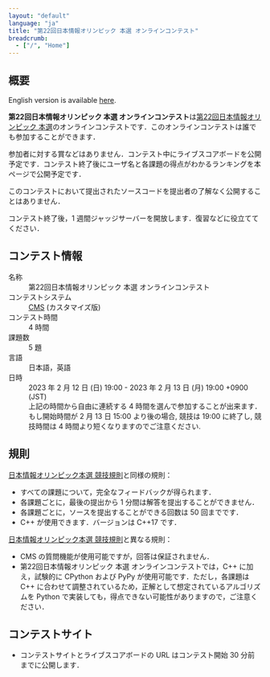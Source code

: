 ```yaml
---
layout: "default"
language: "ja"
title: "第22回日本情報オリンピック 本選 オンラインコンテスト"
breadcrumb:
  - ["/", "Home"]
---
```


## 概要

English version is available [here](./index-en.html).

**第22回日本情報オリンピック 本選 オンラインコンテスト**は[第22回日本情報オリンピック 本選](https://www.ioi-jp.org/joi/2022/honsen.html)のオンラインコンテストです．このオンラインコンテストは誰でも参加することができます．

参加者に対する賞などはありません．コンテスト中にライブスコアボードを公開予定です．コンテスト終了後にユーザ名と各課題の得点がわかるランキングを本ページで公開予定です．

このコンテストにおいて提出されたソースコードを提出者の了解なく公開することはありません．

コンテスト終了後，1 週間ジャッジサーバーを開放します．復習などに役立ててください．

## コンテスト情報

<dl>
  <dt>名称</dt>
  <dd>第22回日本情報オリンピック 本選 オンラインコンテスト</dd>

  <dt>コンテストシステム</dt>
  <dd>
  <a href="https://github.com/cms-dev/cms/">CMS</a> (カスタマイズ版)
  </dd>

  <dt>コンテスト時間</dt>
  <dd>4 時間</dd>

  <dt>課題数</dt>
  <dd>5 題</dd>

  <dt>言語</dt>
  <dd>日本語，英語</dd>

  <dt>日時</dt>
  <dd>2023 年 2 月 12 日 (日) 19:00 - 2023 年 2 月 13 日 (月) 19:00 +0900 (JST)</dd>
  <dd>上記の時間から自由に連続する 4 時間を選んで参加することが出来ます．</dd>
  <dd>もし開始時間が 2 月 13 日 15:00 より後の場合, 競技は 19:00 に終了し, 競技時間は 4 時間より短くなりますのでご注意ください.</dd>
</dl>

## 規則

[日本情報オリンピック本選 競技規則](https://www.ioi-jp.org/joi/2022/2023-ho-outline.html)と同様の規則：

- すべての課題について，完全なフィードバックが得られます．
- 各課題ごとに，最後の提出から 1 分間は解答を提出することができません．
- 各課題ごとに，ソースを提出することができる回数は 50 回までです．
- C++ が使用できます．バージョンは C++17 です．

[日本情報オリンピック本選 競技規則](https://www.ioi-jp.org/joi/2022/2023-ho-outline.html)と異なる規則：

- CMS の質問機能が使用可能ですが，回答は保証されません．
- 第22回日本情報オリンピック 本選 オンラインコンテストでは，C++ に加え，試験的に CPython および PyPy が使用可能です．ただし，各課題は C++ に合わせて調整されているため，正解として想定されているアルゴリズムを Python で実装しても，得点できない可能性がありますので，ご注意ください．

## コンテストサイト

- コンテストサイトとライブスコアボードの URL はコンテスト開始 30 分前までに公開します．